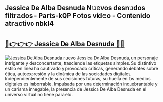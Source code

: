 ## Jessica De Alba Desnuda N𝚞𝚎vos desn𝚞dos filtr𝚊dos - Parts-kQP F𝚘tos vid𝚎o - C𝚘ntenido atr𝚊ctivo nbkI4

# <h2><a href="http://mb8rtii.tromn.icu/?c=Jessica+De+Alba+Desnuda">🔗👉👉👉 Jessica De Alba Desnuda 🔗🔗</a></h2>

[![Jessica De Alba Desnuda nuevo](https://i.imgur.com/pEAQMta.gif)](http://mb8rtii.tromn.icu/?c=Jessica+De+Alba+Desnuda)
Jessica De Alba Desnuda, un personaje intrigante y desconcertante, trasciende las etiquetas simples. Su distintivo estilo en línea ha cautivado y provocado críticas, generando debates sobre ética, autoexpresión y la dinámica de las sociedades digitales. Independientemente de sus decisiones futuras, su huella en los medios digitales es imborrable. Impulsada por una determinación inquebrantable y un carisma innegable, la presencia de Jessica De Alba Desnuda en el universo virtual no tiene paralelo.
